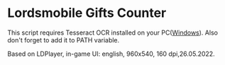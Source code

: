 # Lordsmobile Gifts Counter
This script requires Tesseract OCR installed on your PC([Windows](https://github.com/tesseract-ocr/tesseract#installing-tesseract)). Also don't forget to add it to PATH variable.

Based on LDPlayer, in-game UI: english, 960x540, 160 dpi,26.05.2022.
